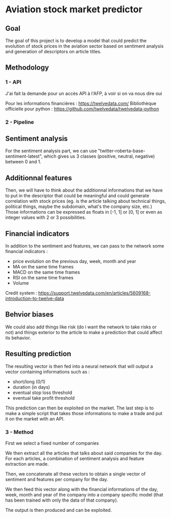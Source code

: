 # Aviation stock market predictor

## Goal

The goal of this project is to develop a model that could predict the evolution of stock prices in the aviation sector based on sentiment analysis and generation of descriptors on article titles.

## Methodology

### 1 - API

J'ai fait la demande pour un accès API à l'AFP, à voir si on va nous dire oui

Pour les informations financières : https://twelvedata.com/
Bibliothèque officielle pour python : https://github.com/twelvedata/twelvedata-python

### 2 - Pipeline

## Sentiment analysis

For the sentiment analysis part, we can use "twitter-roberta-base-sentiment-latest", which gives us 3 classes (positive, neutral, negative) between 0 and 1.

## Additionnal features

Then, we will have to think about the additionnal informations that we have to put in the descriptor that could be meaningful and could generate correlation with stock prices (eg. is the article talking about technical things, political things, maybe the subdomain, what's the company size, etc.) Those informations can be expressed as floats in [-1, 1] or [0, 1] or even as integer values with 2 or 3 possibilities.

## Financial indicators

In addition to the sentiment and features, we can pass to the network some financial indicators :

- price evolution on the previous day, week, month and year
- MA on the same time frames
- MACD on the same time frames
- RSI on the same time frames
- Volume

Credit system : https://support.twelvedata.com/en/articles/5609168-introduction-to-twelve-data

## Behvior biases

We could also add things like risk (do i want the network to take risks or not) and things exterior to the article to make a prediction that could affect its behavior.

## Resulting prediction

The resulting vector is then fed into a neural network that will output a vector containing informations such as :

- short/long (0/1)
- duration (in days)
- eventual stop loss threshold
- eventual take profit threshold

This prediction can then be exploited on the market. The last step is to make a simple script that takes those informations to make a trade and put it on the market with an API.

### 3 - Method

First we select a fixed number of companies

We then extract all the articles that talks about said companies for the day. For each articles, a combination of sentiment analysis and feature extraction are made.

Then, we concatenate all these vectors to obtain a single vector of sentiment and features per company for the day.

We then feed this vector along with the financial informations of the day, week, month and year of the company into a company specific model (that has been trained with only the data of that company).

The output is then produced and can be exploited.
